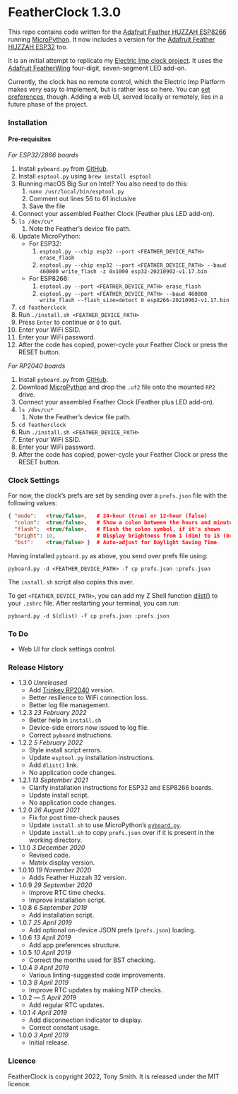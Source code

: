 # FeatherClock 1.3.0 #

This repo contains code written for the [Adafruit Feather HUZZAH ESP8266](https://www.adafruit.com/product/2821) running [MicroPython](http://docs.micropython.org/en/latest/index.html). It now includes a version for the [Adafruit Feather HUZZAH ESP32](https://www.adafruit.com/product/3405) too.

It is an initial attempt to replicate my [Electric Imp clock project](https://github.com/smittytone/Clock). It uses the [Adafruit FeatherWing](https://learn.adafruit.com/adafruit-7-segment-led-featherwings/overview) four-digit, seven-segment LED add-on.

Currently, the clock has no remote control, which the Electric Imp Platform makes very easy to implement, but is rather less so here. You can [set preferences](#clock-settings), though. Adding a web UI, served locally or remotely, lies in a future phase of the project.

### Installation ###

#### Pre-requisites ####

*For ESP32/2866 boards*

1. Install `pyboard.py` from [GitHub](https://github.com/micropython/micropython/blob/master/tools/pyboard.py).
1. Install `esptool.py` using `brew install esptool`
1. Running macOS Big Sur on Intel? You also need to do this:
    1. `nano /usr/local/bin/esptool.py`
    1. Comment out lines 56 to 61 inclusive
    1. Save the file
1. Connect your assembled Feather Clock (Feather plus LED add-on).
1. `ls /dev/cu*`
    1. Note the Feather’s device file path.
1. Update MicroPython:
    * For ESP32:
        1. `esptool.py --chip esp32 --port <FEATHER_DEVICE_PATH> erase_flash`
        1. `esptool.py --chip esp32 --port <FEATHER_DEVICE_PATH> --baud 460800 write_flash -z 0x1000 esp32-20210902-v1.17.bin`
    * For ESP8266:
        1. `esptool.py --port <FEATHER_DEVICE_PATH> erase_flash`
        1. `esptool.py --port <FEATHER_DEVICE_PATH> --baud 460800 write_flash --flash_size=detect 0 esp8266-20210902-v1.17.bin`
1. `cd featherclock`
1. Run `./install.sh <FEATHER_DEVICE_PATH>`
1. Press `Enter` to continue or `Q` to quit.
1. Enter your WiFi SSID.
1. Enter your WiFi password.
1. After the code has copied, power-cycle your Feather Clock or press the RESET button.

*For RP2040 boards*

1. Install `pyboard.py` from [GitHub](https://github.com/micropython/micropython/blob/master/tools/pyboard.py).
1. Download [MicroPython](https://micropython.org/resources/firmware/ADAFRUIT_QTPY_RP2040-20220618-v1.19.1.uf2) and drop the `.uf2` file onto the mounted `RP2` drive.
1. Connect your assembled Feather Clock (Feather plus LED add-on).
1. `ls /dev/cu*`
    1. Note the Feather’s device file path.
1. `cd featherclock`
1. Run `./install.sh <FEATHER_DEVICE_PATH>`
1. Enter your WiFi SSID.
1. Enter your WiFi password.
1. After the code has copied, power-cycle your Feather Clock or press the RESET button.

### Clock Settings ###

For now, the clock’s prefs are set by sending over a `prefs.json` file with the following values:

```json
{ "mode":   <true/false>,   # 24-hour (true) or 12-hour (false)
  "colon":  <true/false>,   # Show a colon between the hours and minutes readouts
  "flash":  <true/false>,   # Flash the colon symbol, if it's shown
  "bright": 10,             # Display brightness from 1 (dim) to 15 (bright)
  "bst":    <true/false> }  # Auto-adjust for Daylight Saving Time
```

Having installed `pyboard.py` as above, you send over prefs file using:

```shell
pyboard.py -d <FEATHER_DEVICE_PATH> -f cp prefs.json :prefs.json
```

The `install.sh` script also copies this over.

To get `<FEATHER_DEVICE_PATH>`, you can add my Z Shell function [dlist()](https://gist.github.com/smittytone/15d00976df5b702debdcb3a8ae8f5bae) to your `.zshrc` file. After restarting your terminal, you can run:

```shell
pyboard.py -d $(dlist) -f cp prefs.json :prefs.json
```

### To Do ###

- Web UI for clock settings control.

### Release History ###

- 1.3.0 *Unreleased*
    - Add [Trinkey RP2040](https://www.adafruit.com/product/5056) version.
    - Better resilience to WiFi connection loss.
    - Better log file management.
- 1.2.3 *23 February 2022*
    - Better help in `install.sh`
    - Device-side errors now issued to log file.
    - Correct `pyboard` instructions.
- 1.2.2 *5 February 2022*
    - Style install script errors.
    - Update `esptool.py` installation instructions.
    - Add `dlist()` link.
    - No application code changes.
- 1.2.1 *13 September 2021*
    - Clarify installation instructions for ESP32 and ESP8266 boards.
    - Update install script.
    - No application code changes.
- 1.2.0 *26 August 2021*
    - Fix for post time-check pauses
    - Update `install.sh` to use MicroPython’s [`pyboard.py`](https://docs.micropython.org/en/latest/reference/pyboard.py.html).
    - Update `install.sh` to copy `prefs.json` over if it is present in the working directory.
- 1.1.0 *3 December 2020*
    - Revised code.
    - Matrix display version.
- 1.0.10 *19 November 2020*
    - Adds Feather Huzzah 32 version.
- 1.0.9 *29 September 2020*
    - Improve RTC time checks.
    - Improve installation script.
- 1.0.8 *6 September 2019*
    - Add installation script.
- 1.0.7 *25 April 2019*
    - Add optional on-device JSON prefs (`prefs.json`) loading.
- 1.0.6 *13 April 2019*
    - Add app preferences structure.
- 1.0.5 *10 April 2019*
    - Correct the months used for BST checking.
- 1.0.4 *9 April 2019*
    - Various linting-suggested code improvements.
- 1.0.3 *8 April 2019*
    - Improve RTC updates by making NTP checks.
- 1.0.2 &mdash; *5 April 2019*
    - Add regular RTC updates.
- 1.0.1 *4 April 2019*
    - Add disconnection indicator to display.
    - Correct constant usage.
- 1.0.0 *3 April 2019*
    - Initial release.

### Licence ###

FeatherClock is copyright 2022, Tony Smith. It is released under the MIT licence.
